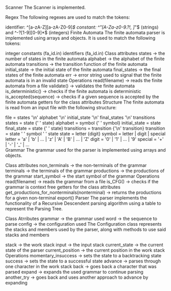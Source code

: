 Scanner
The Scanner is implemented.

Regex
The following regexes are used to match the tokens:

identifier: ^[a-zA-Z][a-zA-Z0-9]*$
constant: ^\"[A-Za-z0-9\.\?\!, ]*\"$ (strings) and ^-?[1-9][0-9]*$ (integers)
Finite Automata
The finite automata parser is implemented using arrays and objects. It is used to match the following tokens:

integer constants (fa_id.in)
identifiers (fa_id.in)
Class attributes
states -> the number of states in the finite automata
alphabet -> the alphabet of the finite automata
transitions -> the transition function of the finite automata
initial_state -> the initial state of the finite automata
final_states -> the final states of the finite automata
err -> error string used to signal that the finite automata is in an invalid state
Operations
read(filename) -> reads the finite automata from a file
validate() -> validates the finite automata
is_deterministic() -> checks if the finite automata is deterministic
is_accepted(sequence) -> checks if a given sequence is accepted by the finite automata
getters for the class attributes
Structure
The finite automata is read from an input file with the following structure:

file = states '\n' alphabet '\n' initial_state '\n' final_states '\n' transitions
states = state {' ' state}
alphabet = symbol {' ' symbol}
initial_state = state
final_state = state {' ' state}
transitions = transition {'\n' transition}
transition = state ' ' symbol ' ' state
state = letter {digit}
symbol = letter | digit | special
letter = 'a' | 'b' | ... | 'z' | 'A' | 'B' | ... | 'Z'
digit = '0' | '1' | ... | '9'
special = '+' | '-' | '_' | ...  
Grammar
The grammar used for the parser is implemented using arrays and objects.

Class attributes
non_terminals -> the non-terminals of the grammar
terminals -> the terminals of the grammar
productions -> the productions of the grammar
start_symbol -> the start symbol of the grammar
Operations
read(filename) -> reads the grammar from a file
is_CFG() -> checks if the grammar is context free
getters for the class attributes
get_productions_for_nonterminals(nonterminal) -> returns the productions for a given non-terminal
export()
Parser
The parser implements the functionality of a Recursive Descendent parsing algorithm using a table to represent the Parsing Tree.

Class Atrributes
grammar -> the grammar used
word -> the sequence to parse
config -> the configuration used
The Configuration class represents the stacks and members used by the parser, along with methods to use said stacks and members

stack -> the work stack
input -> the input stack
current_state -> the current state of the parser
current_position -> the current position in the work stack
Operations
momentary_insuccess -> sets the state to a backtracking state
success -> sets the state to a successful state
advance -> parses through one character in the work stack
back -> goes back a character that was parsed
expand -> expands the used grammar to continue parsing
another_try -> goes back and uses another approach to advance by expanding